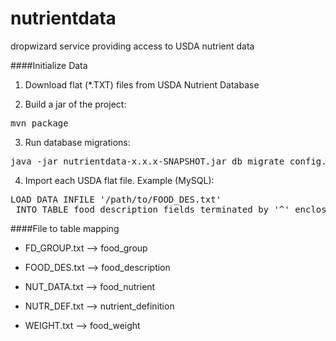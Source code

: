 nutrientdata
============

dropwizard service providing access to USDA nutrient data

####Initialize Data

 1. Download flat (*.TXT) files from USDA Nutrient Database

 2. Build a jar of the project:

 <pre>mvn package</pre>

 3. Run database migrations:

 <pre>java -jar nutrientdata-x.x.x-SNAPSHOT.jar db migrate config.yml</pre>

 4. Import each USDA flat file. Example (MySQL):

 <pre>LOAD DATA INFILE '/path/to/FOOD_DES.txt'
 INTO TABLE food_description fields terminated by '^' enclosed by '~';</pre>


####File to table mapping

 * FD_GROUP.txt --> food_group

 * FOOD_DES.txt --> food_description

 * NUT_DATA.txt --> food_nutrient

 * NUTR_DEF.txt --> nutrient_definition

 * WEIGHT.txt --> food_weight


